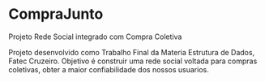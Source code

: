 # CompraJunto
Projeto Rede Social integrado com Compra Coletiva

Projeto desenvolvido como Trabalho Final da Materia Estrutura de Dados, Fatec Cruzeiro.
Objetivo é construir uma rede social voltada para compras coletivas, obter a maior   confiabilidade dos nossos usuarios.
